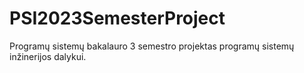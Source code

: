 # PSI2023SemesterProject

Programų sistemų bakalauro 3 semestro projektas programų sistemų inžinerijos dalykui.
